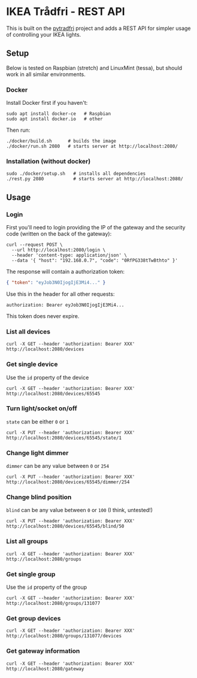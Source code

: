 # IKEA Trådfri - REST API
This is built on the [pytradfri](https://github.com/ggravlingen/pytradfri) project and adds a REST API for simpler usage of controlling your IKEA lights.

## Setup
Below is tested on Raspbian (stretch) and LinuxMint (tessa), but should work in all similar environments.

### Docker
Install Docker first if you haven't:
```shell
sudo apt install docker-ce   # Raspbian
sudo apt install docker.io   # other
```

Then run:
```shell
./docker/build.sh      # builds the image
./docker/run.sh 2080   # starts server at http://localhost:2080/
```

### Installation (without docker)
```shell
sudo ./docker/setup.sh   # installs all dependencies
./rest.py 2080           # starts server at http://localhost:2080/
```

## Usage

### Login
First you'll need to login providing the IP of the gateway and the security code (written on the back of the gateway):

```shell
curl --request POST \
  --url http://localhost:2080/login \
  --header 'content-type: application/json' \
  --data '{ "host": "192.168.0.7", "code": "0RfPG338tTwBthto" }'
```

The response will contain a authorization token:
```json
{ "token": "eyJob3N0IjogIjE3Mi4..." }
```

Use this in the header for all other requests:
```
authorization: Bearer eyJob3N0IjogIjE3Mi4...
```
This token does never expire.

### List all devices
```shell
curl -X GET --header 'authorization: Bearer XXX' http://localhost:2080/devices
```

### Get single device
Use the `id` property of the device

```shell
curl -X GET --header 'authorization: Bearer XXX' http://localhost:2080/devices/65545
```

### Turn light/socket on/off
`state` can be either `0` or `1`

```shell
curl -X PUT --header 'authorization: Bearer XXX' http://localhost:2080/devices/65545/state/1
```

### Change light dimmer
`dimmer` can be any value between `0` or `254`

```shell
curl -X PUT --header 'authorization: Bearer XXX' http://localhost:2080/devices/65545/dimmer/254
```

### Change blind position
`blind` can be any value between `0` or `100` (I think, untested!)

```shell
curl -X PUT --header 'authorization: Bearer XXX' http://localhost:2080/devices/65545/blind/50
```

### List all groups
```shell
curl -X GET --header 'authorization: Bearer XXX' http://localhost:2080/groups
```

### Get single group
Use the `id` property of the group

```shell
curl -X GET --header 'authorization: Bearer XXX' http://localhost:2080/groups/131077
```

### Get group devices
```shell
curl -X GET --header 'authorization: Bearer XXX' http://localhost:2080/groups/131077/devices
```

### Get gateway information
```shell
curl -X GET --header 'authorization: Bearer XXX' http://localhost:2080/gateway
```
